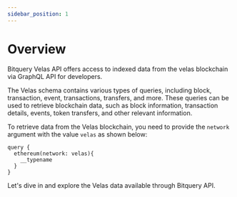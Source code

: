 ```yaml
---
sidebar_position: 1
---
```


# Overview

Bitquery Velas API offers access to indexed data from the velas blockchain via GraphQL API for developers.

The Velas schema contains various types of queries, including block, transaction, event, transactions, transfers, and more. These queries can be used to retrieve blockchain data, such as block information, transaction details, events, token transfers, and other relevant information.

To retrieve data from the Velas blockchain, you need to provide the `network` argument with the value `velas` as shown below:

```
query {
  ethereum(network: velas){
    __typename
  }
}
```

Let's dive in and explore the Velas data available through Bitquery API.
